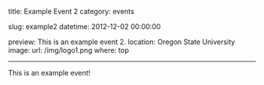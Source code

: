 title: Example Event 2
category: events

slug: example2
datetime: 2012-12-02 00:00:00

preview: This is an example event 2.
location: Oregon State University
image:
    url: /img/logo1.png
    where: top

---

This is an example event!
